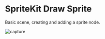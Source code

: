 # SpriteKit Draw Sprite

Basic scene, creating and adding a sprite node.

![capture](http://labs.jasonsturges.com/swift/labs/spritekit-draw-sprite.png)
